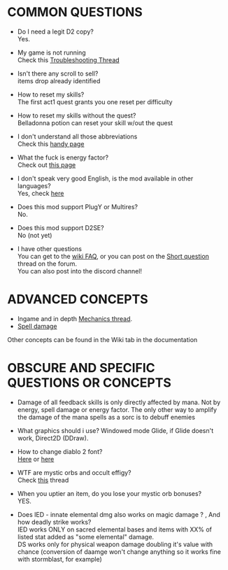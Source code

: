 # COMMON QUESTIONS

- Do I need a legit D2 copy?  
Yes.  

- My game is not running  
Check this [Troubleshooting Thread](https://forum.median-xl.com/viewtopic.php?f=42&t=22704&hilit=troubleshooting)

- Isn't there any scroll to sell?  
items drop already identified


- How to reset my skills?  
The first act1 quest grants you one reset per difficulty

- How to reset my skills without the quest?  
Belladonna potion can reset your skill w/out the quest

- I don't understand all those abbreviations  
Check this [handy page](https://median-xl.fandom.com/wiki/Abbreviations)  

- What the fuck is energy factor?  
Check out [this page](https://median-xl.fandom.com/wiki/Energy_Factor)  

- I don't speak very good English, is the mod available in other languages?  
Yes, check [here](https://forum.median-xl.com/viewtopic.php?f=4&t=22977)

- Does this mod support PlugY or Multires?  
No.

- Does this mod support D2SE?  
No (not yet)

- I have other questions  
You can get to the [wiki FAQ](https://median-xl.fandom.com/wiki/Frequently_Asked_Questions), or you can post on the [Short question](https://forum.median-xl.com/viewtopic.php?f=4&t=124) thread on the forum.  
You can also post into the discord channel!

# ADVANCED CONCEPTS

- Ingame and in depth [Mechanics thread](https://forum.median-xl.com/viewtopic.php?f=40&t=22672).
- [Spell damage](https://forum.median-xl.com/viewtopic.php?f=40&t=186)  

Other concepts can be found in the Wiki tab in the documentation

# OBSCURE AND SPECIFIC QUESTIONS OR CONCEPTS

- Damage of all feedback skills is only directly affected by mana. Not by energy, spell damage or energy factor. The only other way to amplify the damage of the mana spells as a sorc is to debuff enemies


- What graphics should i use?
Windowed mode Glide, if Glide doesn't work, Direct2D (DDraw).

- How to change diablo 2 font?  
[Here](https://forum.median-xl.com/viewtopic.php?f=6&t=49324&hilit=fonts) or [here](https://forum.median-xl.com/viewtopic.php?f=6&t=2214&hilit=font+by+void)  

- WTF are mystic orbs and occult effigy?  
Check [this](https://forum.median-xl.com/viewtopic.php?f=6&t=31553) thread  

- When you uptier an item, do you lose your mystic orb bonuses?  
YES.  

- Does IED - innate elemental dmg also works on magic damage ? , And how deadly strike works?  
IED works ONLY on sacred elemental bases and items with XX% of listed stat added as "some elemental" damage.  
DS works only for physical weapon damage doubling it's value with chance (conversion of daamge won't change anything so it works fine with stormblast, for example)  

